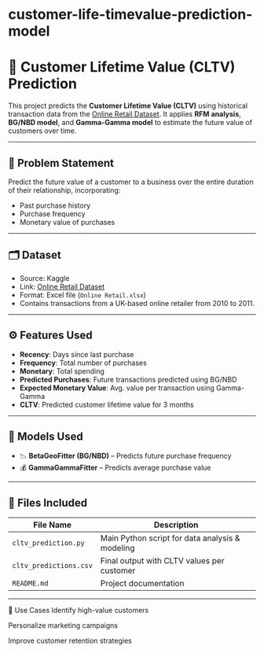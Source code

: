 # customer-life-timevalue-prediction-model 
# 🧮 Customer Lifetime Value (CLTV) Prediction

This project predicts the **Customer Lifetime Value (CLTV)** using historical transaction data from the [Online Retail Dataset](https://www.kaggle.com/datasets/lakshmi25npathi/online-retail-dataset). It applies **RFM analysis**, **BG/NBD model**, and **Gamma-Gamma model** to estimate the future value of customers over time.

---

## 📌 Problem Statement

Predict the future value of a customer to a business over the entire duration of their relationship, incorporating:
- Past purchase history
- Purchase frequency
- Monetary value of purchases

---

## 🗂 Dataset

- Source: Kaggle  
- Link: [Online Retail Dataset](https://www.kaggle.com/datasets/lakshmi25npathi/online-retail-dataset)  
- Format: Excel file (`Online Retail.xlsx`)  
- Contains transactions from a UK-based online retailer from 2010 to 2011.

---

## ⚙️ Features Used

- **Recency**: Days since last purchase
- **Frequency**: Total number of purchases
- **Monetary**: Total spending
- **Predicted Purchases**: Future transactions predicted using BG/NBD
- **Expected Monetary Value**: Avg. value per transaction using Gamma-Gamma
- **CLTV**: Predicted customer lifetime value for 3 months

---

## 🧠 Models Used

- 📉 **BetaGeoFitter (BG/NBD)** – Predicts future purchase frequency
- 💰 **GammaGammaFitter** – Predicts average purchase value

---

## 📁 Files Included

| File Name                | Description                                   |
|-------------------------|-----------------------------------------------|
| `cltv_prediction.py`     | Main Python script for data analysis & modeling |
| `cltv_predictions.csv`   | Final output with CLTV values per customer     |
| `README.md`              | Project documentation                         |

---
📌 Use Cases
Identify high-value customers

Personalize marketing campaigns

Improve customer retention strategies

